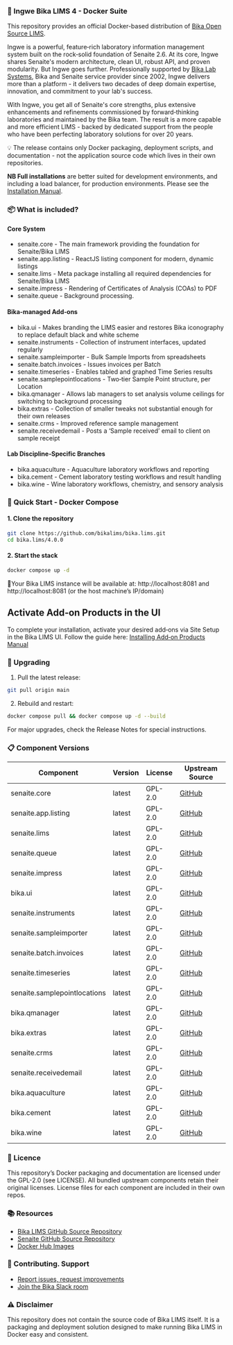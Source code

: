 ### 🐳 Ingwe Bika LIMS 4 - Docker Suite

This repository provides an official Docker-based distribution of [Bika Open Source LIMS](https://www.bikalims.org).

Ingwe is a powerful, feature‑rich laboratory information management system built on the rock‑solid foundation of Senaite 2.6. At its core, Ingwe shares Senaite's modern architecture, clean UI, robust API, and proven modularity. But Ingwe goes further. Professionally supported by [Bika Lab Systems](https://bikalabs.com), Bika and Senaite service provider since 2002, Ingwe delivers more than a platform - it delivers two decades of deep domain expertise, innovation, and commitment to your lab's success.

With Ingwe, you get all of Senaite's core strengths, plus extensive enhancements and refinements commissioned by forward‑thinking laboratories and maintained by the Bika team. The result is a more capable and more efficient LIMS - backed by dedicated support from the people who have been perfecting laboratory solutions for over 20 years.

💡 The release contains only Docker packaging, deployment scripts, and documentation - not the application source code which lives in their own repositories.

**NB Full installations** are better suited for development environments, and including a load balancer, for production environments.  Please see the [Installation Manual](https://github.com/bikalims/bika.documentation/blob/main/docs/BikaSenaiteServerIntroduction.md).

### 📦 What is included?

#### Core System
- senaite.core - The main framework providing the foundation for Senaite/Bika LIMS
- senaite.app.listing - ReactJS listing component for modern, dynamic listings
- senaite.lims - Meta package installing all required dependencies for Senaite/Bika LIMS
- senaite.impress - Rendering of Certificates of Analysis (COAs) to PDF
- senaite.queue - Background processing.

#### Bika-managed Add‑ons
- bika.ui - Makes branding the LIMS easier and restores Bika iconography to replace default black and white scheme
- senaite.instruments - Collection of instrument interfaces, updated regularly
- senaite.sampleimporter - Bulk Sample Imports from spreadsheets
- senaite.batch.invoices - Issues invoices per Batch
- senaite.timeseries - Enables tabled and graphed Time Series results
- senaite.samplepointlocations - Two‑tier Sample Point structure, per Location
- bika.qmanager - Allows lab managers to set analysis volume ceilings for switching to background processing
- bika.extras - Collection of smaller tweaks not substantial enough for their own releases
- senaite.crms - Improved reference sample management
- senaite.receivedemail - Posts a ‘Sample received’ email to client on sample receipt

#### Lab Discipline‑Specific Branches
- bika.aquaculture - Aquaculture laboratory workflows and reporting
- bika.cement - Cement laboratory testing workflows and result handling
- bika.wine - Wine laboratory workflows, chemistry, and sensory analysis

### 🚀 Quick Start -  Docker Compose

#### 1. Clone the repository
```bash
git clone https://github.com/bikalims/bika.lims.git
cd bika.lims/4.0.0
```

#### 2. Start the stack
```bash
docker compose up -d
```
📍Your Bika LIMS instance will be available at: http://localhost:8081 and http://localhost:8081 (or the host machine’s IP/domain)

## Activate Add‑on Products in the UI
To complete your installation, activate your desired add‑ons via Site Setup in the Bika LIMS UI.  Follow the guide here: [Installing Add‑on Products Manual](http://Installing-Add-on-Products-Manual.md)



### 🔄 Upgrading

1. Pull the latest release:
```bash
git pull origin main
```

2. Rebuild and restart:
```bash
docker compose pull && docker compose up -d --build
```
For major upgrades, check the Release Notes for special instructions.
### 📋 Component Versions

| Component                    | Version | License | Upstream Source |
|------------------------------|---------|---------|-----------------|
| senaite.core                 | latest  | GPL-2.0 | [GitHub](https://github.com/senaite/senaite.core) |
| senaite.app.listing          | latest  | GPL-2.0 | [GitHub](https://github.com/senaite/senaite.app.listing) |
| senaite.lims                 | latest  | GPL-2.0 | [GitHub](https://github.com/senaite/senaite.lims) |
| senaite.queue                | latest  | GPL-2.0 | [GitHub](https://github.com/senaite/senaite.queue) |
| senaite.impress              | latest  | GPL-2.0 | [GitHub](https://github.com/senaite/senaite.impress) |
| bika.ui                      | latest  | GPL-2.0 | [GitHub](https://github.com/bikalabs/bika.ui) |
| senaite.instruments          | latest  | GPL-2.0 | [GitHub](https://github.com/senaite/senaite.instruments) |
| senaite.sampleimporter       | latest  | GPL-2.0 | [GitHub](https://github.com/senaite/senaite.sampleimporter) |
| senaite.batch.invoices       | latest  | GPL-2.0 | [GitHub](https://github.com/senaite/senaite.batch.invoices) |
| senaite.timeseries           | latest  | GPL-2.0 | [GitHub](https://github.com/senaite/senaite.timeseries) |
| senaite.samplepointlocations | latest  | GPL-2.0 | [GitHub](https://github.com/senaite/senaite.samplepointlocations) |
| bika.qmanager                | latest  | GPL-2.0 | [GitHub](https://github.com/bikalabs/bika.qmanager) |
| bika.extras                  | latest  | GPL-2.0 | [GitHub](https://github.com/bikalabs/bika.extras) |
| senaite.crms                 | latest  | GPL-2.0 | [GitHub](https://github.com/bikalims/senaite.crms) |
| senaite.receivedemail        | latest  | GPL-2.0 | [GitHub](https://github.com/bikalims/senaite.receivedemail) |
| bika.aquaculture             | latest  | GPL-2.0 | [GitHub](https://github.com/bikalabs/bika.aquaculture) |
| bika.cement                  | latest  | GPL-2.0 | [GitHub](https://github.com/bikalabs/bika.cement) |
| bika.wine                    | latest  | GPL-2.0 | [GitHub](https://github.com/bikalabs/bika.wine) |

### 📜 Licence
This repository’s Docker packaging and documentation are licensed under the GPL-2.0 (see LICENSE).
All bundled upstream components retain their original licenses.
License files for each component are included in their own repos.

### 📚 Resources
- [Bika LIMS GitHub Source Repository](https://github.com/bikalims)
- [Senaite GitHub Source Repository](https://github.com/senaite)
- [Docker Hub Images](https://hub.docker.com/u/bikalims)
  
### 🤝 Contributing. Support
- [Report issues, request improvements](https://bika.atlassian.net/jira/dashboards/10000)
- [Join the Bika Slack room](mailto:info@bikalabs.com?subject=Please%20subscribe%20me%20to%20Bika%20Slack)
  
### ⚠️ Disclaimer
This repository does not contain the source code of Bika LIMS itself.
It is a packaging and deployment solution designed to make running Bika LIMS in Docker easy and consistent.
